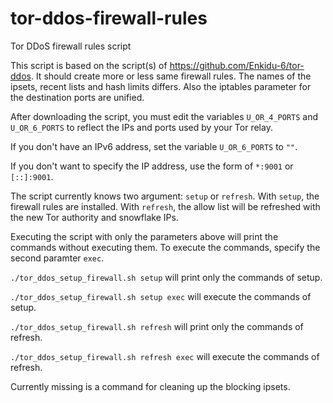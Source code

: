 # tor-ddos-firewall-rules
Tor DDoS firewall rules script

This script is based on the script(s) of https://github.com/Enkidu-6/tor-ddos. It should create more or less same firewall rules. The names of the ipsets, recent lists and hash limits differs. Also the iptables parameter for the destination ports are unified.

After downloading the script, you must edit the variables `U_OR_4_PORTS` and `U_OR_6_PORTS` to reflect the IPs and ports used by your Tor relay.

If you don't have an IPv6 address, set the variable `U_OR_6_PORTS` to `""`.

If you don't want to specify the IP address, use the form of `*:9001` or `[::]:9001`.

The script currently knows two argument: `setup` or `refresh`. With `setup`, the firewall rules are installed. With `refresh`, the allow list will be refreshed with the new Tor authority and snowflake IPs.

Executing the script with only the parameters above will print the commands without executing them. To execute the commands, specify the second paramter `exec`.

`./tor_ddos_setup_firewall.sh setup` will print only the commands of setup.

`./tor_ddos_setup_firewall.sh setup exec` will execute the commands of setup.

`./tor_ddos_setup_firewall.sh refresh` will print only the commands of refresh.

`./tor_ddos_setup_firewall.sh refresh exec` will execute the commands of refresh.

Currently missing is a command for cleaning up the blocking ipsets.
